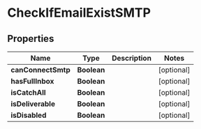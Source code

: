 

# CheckIfEmailExistSMTP

## Properties

Name | Type | Description | Notes
------------ | ------------- | ------------- | -------------
**canConnectSmtp** | **Boolean** |  |  [optional]
**hasFullInbox** | **Boolean** |  |  [optional]
**isCatchAll** | **Boolean** |  |  [optional]
**isDeliverable** | **Boolean** |  |  [optional]
**isDisabled** | **Boolean** |  |  [optional]



